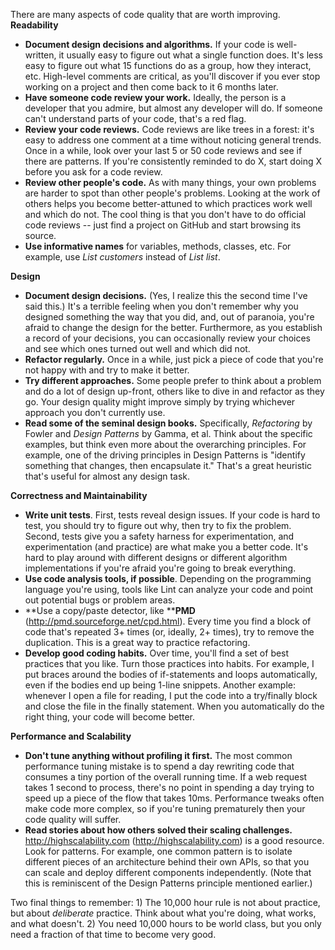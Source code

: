 There are many aspects of code quality that are worth improving.
**Readability**

* **Document design decisions and algorithms.** If your code is well-written, it usually easy to figure out what a single function does. It's less easy to figure out what 15 functions do as a group, how they interact, etc. High-level comments are critical, as you'll discover if you ever stop working on a project and then come back to it 6 months later. 
* **Have someone code review your work.** Ideally, the person is a developer that you admire, but almost any developer will do. If someone can't understand parts of your code, that's a red flag.
* **Review your code reviews.** Code reviews are like trees in a forest: it's easy to address one comment at a time without noticing general trends. Once in a while, look over your last 5 or 50 code reviews and see if there are patterns. If you're consistently reminded to do X, start doing X before you ask for a code review.
* **Review other people's code.** As with many things, your own problems are harder to spot than other people's problems. Looking at the work of others helps you become better-attuned to which practices work well and which do not. The cool thing is that you don't have to do official code reviews -- just find a project on GitHub and start browsing its source.
* **Use informative names** for variables, methods, classes, etc. For example, use *List<User> customers* instead of *List<User> list*.


**Design**

* **Document design decisions.** (Yes, I realize this the second time I've said this.) It's a terrible feeling when you don't remember why you designed something the way that you did, and, out of paranoia, you're afraid to change the design for the better. Furthermore, as you establish a record of your decisions, you can occasionally review your choices and see which ones turned out well and which did not.
* **Refactor regularly.** Once in a while, just pick a piece of code that you're not happy with and try to make it better.
* **Try different approaches.** Some people prefer to think about a problem and do a lot of design up-front, others like to dive in and refactor as they go. Your design quality might improve simply by trying whichever approach you don't currently use.
* **Read some of the seminal design books.** Specifically, *Refactoring* by Fowler and *Design Patterns* by Gamma, et al. Think about the specific examples, but think even more about the overarching principles. For example, one of the driving principles in Design Patterns is "identify something that changes, then encapsulate it." That's a great heuristic that's useful for almost any design task. 

**Correctness and Maintainability**

* **Write unit tests**. First, tests reveal design issues. If your code is hard to test, you should try to figure out why, then try to fix the problem. Second, tests give you a safety harness for experimentation, and experimentation (and practice) are what make you a better code. It's hard to play around with different designs or different algorithm implementations if you're afraid you're going to break everything.
* **Use code analysis tools, if possible**. Depending on the programming language you're using, tools like Lint can analyze your code and point out potential bugs or problem areas.
* **Use a copy/paste detector, like ****PMD** (http://pmd.sourceforge.net/cpd.html). Every time you find a block of code that's repeated 3+ times (or, ideally, 2+ times), try to remove the duplication. This is a great way to practice refactoring.
* **Develop good coding habits.** Over time, you'll find a set of best practices that you like. Turn those practices into habits. For example, I put braces around the bodies of if-statements and loops automatically, even if the bodies end up being 1-line snippets. Another example: whenever I open a file for reading, I put the code into a try/finally block and close the file in the finally statement. When you automatically do the right thing, your code will become better.

**Performance and Scalability**

* **Don't tune anything without profiling it first.** The most common performance tuning mistake is to spend a day rewriting code that consumes a tiny portion of the overall running time. If a web request takes 1 second to process, there's no point in spending a day trying to speed up a piece of the flow that takes 10ms. Performance tweaks often make code more complex, so if you're tuning prematurely then your code quality will suffer.
* **Read stories about how others solved their scaling challenges.** http://highscalability.com (http://highscalability.com) is a good resource. Look for patterns. For example, one common pattern is to isolate different pieces of an architecture behind their own APIs, so that you can scale and deploy different components independently. (Note that this is reminiscent of the Design Patterns principle mentioned earlier.)

Two final things to remember: 1) The 10,000 hour rule is not about practice, but about *deliberate* practice. Think about what you're doing, what works, and what doesn't. 2) You need 10,000 hours to be world class, but you only need a fraction of that time to become very good.
